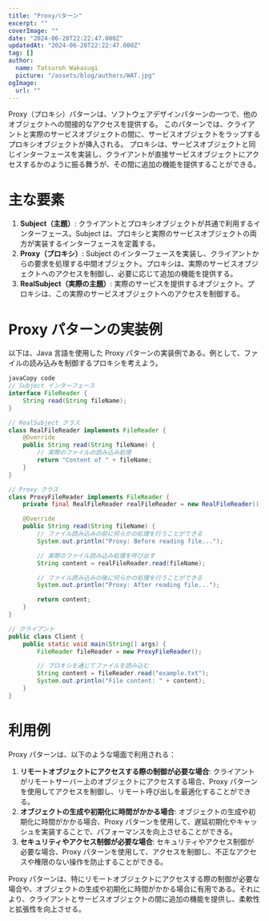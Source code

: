 ```yaml
---
title: "Proxyパターン"
excerpt: ""
coverImage: ""
date: "2024-06-20T22:22:47.000Z"
updatedAt: "2024-06-20T22:22:47.000Z"
tag: []
author:
  name: Tatsuroh Wakasugi
  picture: "/assets/blog/authors/WAT.jpg"
ogImage:
  url: ""
---
```


Proxy（プロキシ）パターンは、ソフトウェアデザインパターンの一つで、他のオブジェクトへの間接的なアクセスを提供する。
このパターンでは、クライアントと実際のサービスオブジェクトの間に、サービスオブジェクトをラップするプロキシオブジェクトが挿入される。
プロキシは、サービスオブジェクトと同じインターフェースを実装し、クライアントが直接サービスオブジェクトにアクセスするかのように振る舞うが、その間に追加の機能を提供することができる。

# **主な要素**

1. **Subject（主題）**: クライアントとプロキシオブジェクトが共通で利用するインターフェース。Subject は、プロキシと実際のサービスオブジェクトの両方が実装するインターフェースを定義する。
2. **Proxy（プロキシ）**: Subject のインターフェースを実装し、クライアントからの要求を処理する中間オブジェクト。プロキシは、実際のサービスオブジェクトへのアクセスを制御し、必要に応じて追加の機能を提供する。
3. **RealSubject（実際の主題）**: 実際のサービスを提供するオブジェクト。プロキシは、この実際のサービスオブジェクトへのアクセスを制御する。

# **Proxy パターンの実装例**

以下は、Java 言語を使用した Proxy パターンの実装例である。例として、ファイルの読み込みを制御するプロキシを考えよう。

```java
javaCopy code
// Subject インターフェース
interface FileReader {
    String read(String fileName);
}

// RealSubject クラス
class RealFileReader implements FileReader {
    @Override
    public String read(String fileName) {
        // 実際のファイルの読み込み処理
        return "Content of " + fileName;
    }
}

// Proxy クラス
class ProxyFileReader implements FileReader {
    private final RealFileReader realFileReader = new RealFileReader();

    @Override
    public String read(String fileName) {
        // ファイル読み込みの前に何らかの処理を行うことができる
        System.out.println("Proxy: Before reading file...");

        // 実際のファイル読み込み処理を呼び出す
        String content = realFileReader.read(fileName);

        // ファイル読み込みの後に何らかの処理を行うことができる
        System.out.println("Proxy: After reading file...");

        return content;
    }
}

// クライアント
public class Client {
    public static void main(String[] args) {
        FileReader fileReader = new ProxyFileReader();

        // プロキシを通じてファイルを読み込む
        String content = fileReader.read("example.txt");
        System.out.println("File content: " + content);
    }
}

```

# **利用例**

Proxy パターンは、以下のような場面で利用される：

1. **リモートオブジェクトにアクセスする際の制御が必要な場合**: クライアントがリモートサーバー上のオブジェクトにアクセスする場合、Proxy パターンを使用してアクセスを制御し、リモート呼び出しを最適化することができる。
2. **オブジェクトの生成や初期化に時間がかかる場合**: オブジェクトの生成や初期化に時間がかかる場合、Proxy パターンを使用して、遅延初期化やキャッシュを実装することで、パフォーマンスを向上させることができる。
3. **セキュリティやアクセス制御が必要な場合**: セキュリティやアクセス制御が必要な場合、Proxy パターンを使用して、アクセスを制御し、不正なアクセスや権限のない操作を防止することができる。

Proxy パターンは、特にリモートオブジェクトにアクセスする際の制御が必要な場合や、オブジェクトの生成や初期化に時間がかかる場合に有用である。それにより、クライアントとサービスオブジェクトの間に追加の機能を提供し、柔軟性と拡張性を向上させる。
